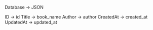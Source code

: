 Database -> JSON

ID -> id
Title -> book_name
Author -> author
CreatedAt -> created_at
UpdatedAt -> updated_at

